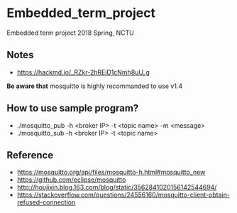 # Embedded_term_project
Embedded term project 2018 Spring, NCTU


## Notes
* https://hackmd.io/_RZkr-2hREiD1cNmh8uU_g

**Be aware that** mosquitto is highly recommanded to use v1.4

## How to use sample program?
* ./mosquitto_pub -h \<broker IP\> -t \<topic name\> -m \<message\>
* ./mosquitto_sub -h \<broker IP\> -t \<topic name\>

## Reference
* https://mosquitto.org/api/files/mosquitto-h.html#mosquitto_new
* https://github.com/eclipse/mosquitto
* http://houjixin.blog.163.com/blog/static/3562841020156142544694/
* https://stackoverflow.com/questions/24556160/mosquitto-client-obtain-refused-connection

